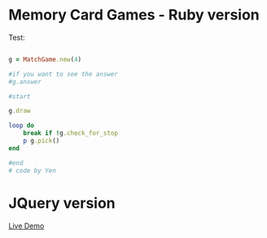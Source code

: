 # Memory Card Games - Ruby version


Test:

```ruby

g = MatchGame.new(4)

#if you want to see the answer
#g.answer

#start

g.draw

loop do
	break if !g.check_for_stop
	p g.pick()
end

#end
# code by Yen
```

# JQuery version

[Live Demo](http://yen168.github.io/memory-card-games-ruby/match-game-jquery/matchGame.html)
